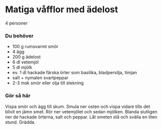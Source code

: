 # Matiga våfflor med ädelost

4 personer

### Du behöver

* 100 g rumsvarmt smör
* 4 ägg
* 200 g ädelost
* 6 dl vetemjöl
* 5 dl mjölk
* ev. 1 dl hackade färska örter som basilika, bladpersilja, timjan
* salt + nymalen svartpeppar
* 2-3 msk smör eller olja till stekning

### Gör så här

Vispa smör och ägg till skum. Smula ner osten och vispa vidare tills det blivit en jämn smet. Rör ner vetemjölet och sedan mjölken. Blanda slutligen ner de hackade örterna, salt och peppar. Låt smeten stå och svälla en liten stund. Grädda.
